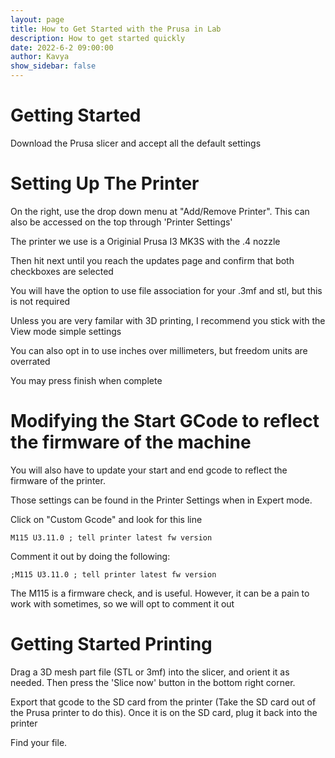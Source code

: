 ```yaml
---
layout: page
title: How to Get Started with the Prusa in Lab
description: How to get started quickly
date: 2022-6-2 09:00:00
author: Kavya
show_sidebar: false
---
```


# Getting Started 

Download the Prusa slicer and accept all the default settings

# Setting Up The Printer

On the right, use the drop down menu at "Add/Remove Printer". This can also be accessed on the top through 'Printer Settings'

The printer we use is a Originial Prusa I3 MK3S with the .4 nozzle

Then hit next until you reach the updates page and confirm that both checkboxes are selected

You will have the option to use file association for your .3mf and stl, but this is not required

Unless you are very familar with 3D printing, I recommend you stick with the View mode simple settings

You can also opt in to use inches over millimeters, but freedom units are overrated 

You may press finish when complete

# Modifying the Start GCode to reflect the firmware of the machine

You will also have to update your start and end gcode to reflect the firmware of the printer. 

Those settings can be found in the Printer Settings when in Expert mode.

Click on "Custom Gcode" and look for this line

```
M115 U3.11.0 ; tell printer latest fw version
```

Comment it out by doing the following:

```
;M115 U3.11.0 ; tell printer latest fw version
```

The M115 is a firmware check, and is useful. However, it can be a pain to work with sometimes, so we will opt to comment it out


# Getting Started Printing

Drag a 3D mesh part file (STL or 3mf) into the slicer, and orient it as needed. Then press the 'Slice now' button in the bottom right corner. 

Export that gcode to the SD card from the printer (Take the SD card out of the Prusa printer to do this). Once it is on the SD card, plug it back into the printer

Find your file.










